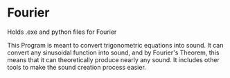 # Fourier
Holds .exe and python files for Fourier

This Program is meant to convert trigonometric equations into sound. It can convert any sinusoidal function into sound, and by Fourier's Theorem, this means that it can theoretically produce nearly any sound. It includes other tools to make the sound creation process easier.
